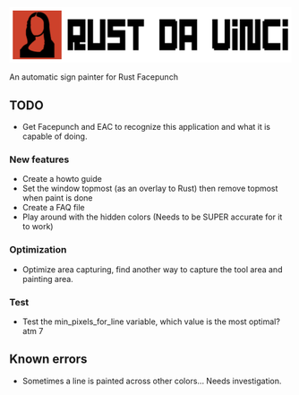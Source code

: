 ![RustDaVinci logo](images/RustDaVinci-logo-2.png)

An automatic sign painter for Rust Facepunch


## TODO

- Get Facepunch and EAC to recognize this application and what it is capable of doing.

### New features

- Create a howto guide
- Set the window topmost (as an overlay to Rust) then remove topmost when paint is done
- Create a FAQ file
- Play around with the hidden colors (Needs to be SUPER accurate for it to work)


### Optimization

- Optimize area capturing, find another way to capture the tool area and painting area.


### Test
- Test the min_pixels_for_line variable, which value is the most optimal? atm 7


## Known errors

- Sometimes a line is painted across other colors... Needs investigation.

